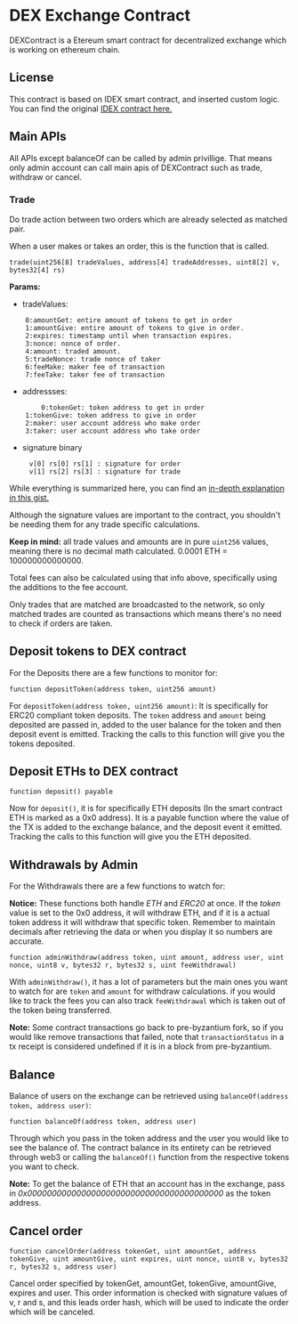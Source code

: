 # DEX Exchange Contract

DEXContract is a Etereum smart contract for decentralized exchange which is working on ethereum chain. 

## License
This contract is based on IDEX smart contract, and inserted custom logic.
You can find the original [IDEX contract here.](https://etherscan.io/address/0x2a0c0dbecc7e4d658f48e01e3fa353f44050c208#code)

## Main APIs
All APIs except balanceOf can be called by admin privillige. That means only admin account can call main apis of DEXContract such as trade, withdraw or cancel.

### Trade

Do trade action between two orders which are already selected as matched pair.

When a user makes or takes an order, this is the function that is called. 
```
trade(uint256[8] tradeValues, address[4] tradeAddresses, uint8[2] v, bytes32[4] rs)
``` 

**Params:**
* tradeValues: 
```
	0:amountGet: entire amount of tokens to get in order
	1:amountGive: entire amount of tokens to give in order.
	2:expires: timestamp until when transaction expires.
	3:nonce: nonce of order.
	4:amount: traded amount.
	5:tradeNonce: trade nonce of taker
	6:feeMake: maker fee of transaction
	7:feeTake: taker fee of transaction
```
* addressses:
```
     	0:tokenGet: token address to get in order
	1:tokenGive: token address to give in order
	2:maker: user account address who make order
	3:taker: user account address who take order
```
* signature binary
```
     v[0] rs[0] rs[1] : signature for order
     v[1] rs[2] rs[3] : signature for trade
```

While everything is summarized here, you can find an [in-depth explanation in this gist.](https://gist.github.com/raypulver/2f318db5dc497cab8019d3ae391af1d2#file-trade-fields-md)

Although the signature values are important to the contract, you shouldn't be needing them for any trade specific calculations.

**Keep in mind:** all trade values and amounts are in pure `uint256` values, meaning there is no decimal math calculated. 0.0001 ETH = 100000000000000.

Total fees can also be calculated using that info above, specifically using the additions to the fee account.

Only trades that are matched are broadcasted to the network, so only matched trades are counted as transactions which means there's no need to check if orders are taken.

## Deposit tokens to DEX contract
For the Deposits there are a few functions to monitor for:

```
function depositToken(address token, uint256 amount)
```

For `depositToken(address token, uint256 amount)`: It is specifically for ERC20 compliant token deposits. The `token` address and `amount` being deposited are passed in, added to the user balance for the token and then deposit event is emitted. Tracking the calls to this function will give you the tokens deposited.

## Deposit ETHs to DEX contract
```
function deposit() payable
```

Now for `deposit()`, it is for specifically ETH deposits (In the smart contract ETH is marked as a 0x0 address). It is a payable function where the value of the TX is added to the exchange balance, and the deposit event it emitted. Tracking the calls to this function will give you the ETH deposited.

## Withdrawals by Admin

For the Withdrawals there are a few functions to watch for:

**Notice:** These functions both handle _ETH_ and _ERC20_ at once. If the _token_ value is set to the 0x0 address, it will withdraw ETH, and if it is a actual token address it will withdraw that specific token. Remember to maintain decimals after retrieving the data or when you display it so numbers are accurate.

```
function adminWithdraw(address token, uint amount, address user, uint nonce, uint8 v, bytes32 r, bytes32 s, uint feeWithdrawal)
```
With `adminWithdraw()`, it has a lot of parameters but the main ones you want to watch for are `token` and `amount` for withdraw calculations. if you would like to track the fees you can also track `feeWithdrawal` which is taken out of the token being transferred.

**Note:** Some contract transactions go back to pre-byzantium fork, so if you would like remove transactions that failed, note that `transactionStatus` in a tx receipt is considered undefined if it is in a block from pre-byzantium.

## Balance

Balance of users on the exchange can be retrieved using `balanceOf(address token, address user)`:

```
function balanceOf(address token, address user)
```

Through which you pass in the token address and the user you would like to see the balance of. The contract balance in its entirety can be retrieved through web3 or calling the `balanceOf()` function from the respective tokens you want to check.

**Note:** To get the balance of ETH that an account has in the exchange, pass in _0x0000000000000000000000000000000000000000_ as the token address.

## Cancel order
```
function cancelOrder(address tokenGet, uint amountGet, address tokenGive, uint amountGive, uint expires, uint nonce, uint8 v, bytes32 r, bytes32 s, address user)
```

Cancel order specified by tokenGet, amountGet, tokenGive, amountGive, expires and user.
This order information is checked with signature values of v, r and s, and this leads order hash, which will be used to indicate the order which will be canceled.
